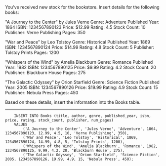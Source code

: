  You've received new stock for the bookstore. Insert details for the following books:

"A Journey to the Center" by Jules Verne
Genre: Adventure
Published Year: 1864
ISBN: 1234567890123
Price: $12.99
Rating: 4.5
Stock Count: 10
Publisher: Verne Publishing
Pages: 350

"War and Peace" by Leo Tolstoy
Genre: Historical
Published Year: 1869
ISBN: 1234567890124
Price: $14.99
Rating: 4.8
Stock Count: 5
Publisher: Tolstoy Prints
Pages: 1200

"Whispers of the Wind" by Amelia Blackburn
Genre: Romance
Published Year: 1982
ISBN: 1234567890125
Price: $9.99
Rating: 4.2
Stock Count: 20
Publisher: Blackburn House
Pages: 275

"The Galactic Odyssey" by Orion Starfield
Genre: Science Fiction
Published Year: 2005
ISBN: 1234567890126
Price: $19.99
Rating: 4.9
Stock Count: 15
Publisher: Nebula Press
Pages: 450

Based on these details, insert the information into the Books table.

--------------------------------------------------------------------------------------------------------------


        INSERT INTO Books (title, author, genre, published_year, isbn, price, rating, stock_count, publisher, num_pages)
        VALUES
            ('A Journey to the Center', 'Jules Verne', 'Adventure', 1864, 1234567890123, 12.99, 4.5, 10, 'Verne Publishing', 350),
            ('War and Peace', 'Leo Tolstoy', 'Historical', 1869, 1234567890124, 14.99, 4.8, 5, 'Tolstoy Prints', 1200),
            ('Whispers of the Wind', 'Amelia Blackburn', 'Romance', 1982, 1234567890125, 9.99, 4.2, 20, 'Blackburn House', 275),
            ('The Galactic Odyssey', 'Orion Starfield', 'Science Fiction', 2005, 1234567890126, 19.99, 4.9, 15, 'Nebula Press', 450);
